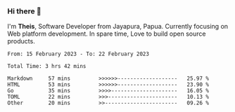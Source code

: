 ### Hi there 👋

I'm <b>Theis</b>, Software Developer from Jayapura, Papua. Currently focusing on Web platform development. In spare time, Love to build open source products.



 
 <!--START_SECTION:waka-->

```text
From: 15 February 2023 - To: 22 February 2023

Total Time: 3 hrs 42 mins

Markdown     57 mins         >>>>>>-------------------   25.97 %
HTML         53 mins         >>>>>>-------------------   23.90 %
Go           35 mins         >>>>---------------------   16.05 %
TOML         22 mins         >>>----------------------   10.13 %
Other        20 mins         >>-----------------------   09.26 %
```

<!--END_SECTION:waka-->
